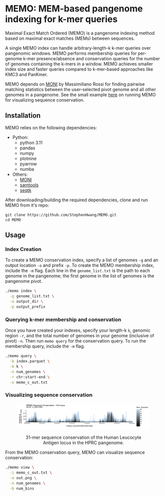 # MEMO: MEM-based pangenome indexing for k-mer queries
Maximal Exact Match Ordered (MEMO) is a pangenome indexing method based on maximal exact matches (MEMs) between sequences.

A single MEMO index can handle arbitrary-length-k k-mer queries over pangenomic windows. MEMO performs membership queries for per-genome k-mer presence/absence and conservation queries for the number of genomes containing the k-mers in a window. MEMO achieves smaller index size and faster queries compared to k-mer-based approaches like KMC3 and PanKmer.

MEMO depends on <a href="https://github.com/maxrossi91/moni">MONI</a> by Massimiliano Rossi for finding pairwise matching statistics between the user-selected pivot genome and all other genomes in a pangenome.
See the small example <a href="https://github.com/StephenHwang/MEMO/tree/master/example">here</a> on running MEMO for visualizing sequence conservation.


## Installation
MEMO relies on the following dependencies:
  - Python:
    - python 3.11
    - pandas
    - numpy
    - plotnine
    - pyarrow
    - numba
  - Others:
    - <a href="https://github.com/maxrossi91/moni">MONI</a>
    - <a href="http://www.htslib.org/download/">samtools</a>
    - <a href="https://github.com/lh3/seqtk">seqtk</a>

After downloading/building the required dependencies, clone and run MEMO from it's repo:
```
git clone https://github.com/StephenHwang/MEMO.git
cd MEMO
```


## Usage
### Index Creation
To create a MEMO conservation index, specify a list of genomes `-g` and an output location `-o` and prefix `-p`. To create the MEMO membership index, include the `-m` flag.
Each line in the `genome_list.txt` is the path to each genome in the pangenome; the first genome in the list of genomes is the pangenome pivot. 
```sh
./memo index \
  -g genome_list.txt \
  -o output_dir \
  -p output_prefix
```

### Querying k-mer membership and conservation
Once you have created your indexes, specify your length-k `k`, genomic region `-r`, and the total number of genomes in your genome (inclusive of pivot) `-n`. Then run `memo query` for the conservation query. To run the membership query, include the `-m` flag.
```sh
./memo query \
  -b index.parquet \
  -k k \
  -n num_genomes \
  -r chr:start-end \
  -o memo_c_out.txt
```

### Visualizing sequence conservation
<figure>
<img src="img/memo_hla_sequence_conservation.png" alt="hprc_hla_seq_conservation"/>
<figcaption> <p align="center">31-mer sequence conservation of the Human Leucocyte Antigen locus in the HPRC pangenome.</p></figcaption>
</figure>

From the MEMO conservation query, MEMO can visualize sequence conservation:
```sh
./memo view \
  -i memo_c_out.txt \
  -o out.png \
  -n num_genomes \
  -b num_bins
```

